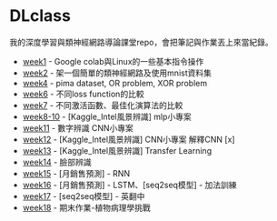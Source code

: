 DLclass
=====

我的深度學習與類神經網路導論課堂repo，會把筆記與作業丟上來當紀錄。

* [week1] - Google colab與Linux的一些基本指令操作
* [week2] - 架一個簡單的類神經網路及使用mnist資料集
* [week4] - pima dataset, OR problem, XOR problem
* [week6] - 不同loss function的比較
* [week7] - 不同激活函數、最佳化演算法的比較
* [week8-10] - [Kaggle_Intel風景辨識] mlp小專案
* [week11] - 數字辨識 CNN小專案
* [week12] - [Kaggle_Intel風景辨識] CNN小專案 解釋CNN [x]
* [week13] - [Kaggle_Intel風景辨識] Transfer Learning
* [week14] - 臉部辨識
* [week15] - [月銷售預測] - RNN
* [week16] - [月銷售預測] - LSTM、[seq2seq模型] - 加法訓練
* [week17] - [seq2seq模型] - 英翻中
* [week18] - 期末作業-植物病理學挑戰

[week1]:https://github.com/alanhc/DLclass/tree/master/week-1
[week2]:https://github.com/alanhc/DLclass/tree/master/week-2
[week3]:https://github.com/alanhc/DLclass/tree/master/week-1
[week4]:https://github.com/alanhc/DLclass/tree/master/week-4
[week6]:https://github.com/alanhc/DLclass/tree/master/week-6
[week7]:https://github.com/alanhc/DLclass/tree/master/week-7
[week8-10]:https://github.com/alanhc/DLclass/tree/master/week-8-10
[week11]:https://github.com/alanhc/DLclass/tree/master/week-11
[week12]:https://github.com/alanhc/DLclass/tree/master/week-12
[week13]:https://github.com/alanhc/DLclass/tree/master/week-13
[week14]:https://github.com/alanhc/DLclass/tree/master/week-14
[week15]:https://github.com/alanhc/DLclass/tree/master/week-15
[week16]:https://github.com/alanhc/DLclass/tree/master/week-16
[week17]:https://github.com/alanhc/DLclass/tree/master/week-17
[week18]:https://github.com/alanhc/DLclass/tree/master/week-18
